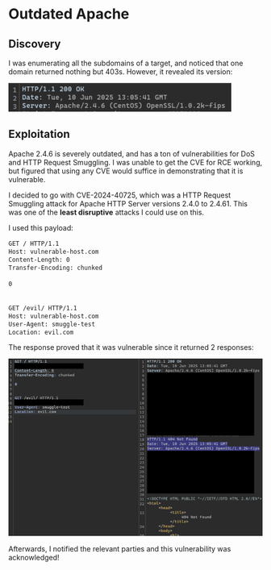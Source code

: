 # Outdated Apache

## Discovery

I was enumerating all the subdomains of a target, and noticed that one domain returned nothing but 403s. However, it revealed its version:

![](../../../.gitbook/assets/outdated-apache-image.png)

## Exploitation

Apache 2.4.6 is severely outdated, and has a ton of vulnerabilities for DoS and HTTP Request Smuggling. I was unable to get the CVE for RCE working, but figured that using any CVE would suffice in demonstrating that it is vulnerable.

I decided to go with CVE-2024-40725, which was a HTTP Request Smuggling attack for Apache HTTP Server versions 2.4.0 to 2.4.61. This was one of the **least disruptive** attacks I could use on this.

I used this payload:

```http
GET / HTTP/1.1
Host: vulnerable-host.com
Content-Length: 0
Transfer-Encoding: chunked

0


GET /evil/ HTTP/1.1
Host: vulnerable-host.com
User-Agent: smuggle-test
Location: evil.com
```

The response proved that it was vulnerable since it returned 2 responses:

![](../../../.gitbook/assets/outdated-apache-image-1.png)

Afterwards, I notified the relevant parties and this vulnerability was acknowledged!
